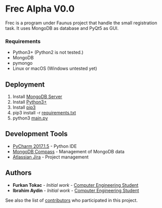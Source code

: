 # Frec Alpha V0.0

Frec is a program under Faunus project that handle the small registration task. It uses MongoDB as database and PyQt5 as GUI.


### Requirements
* Python3+ (Python2 is not tested.)
* MongoDB
* pymongo
* Linux or macOS (Windows untested yet)
<!--```
CODE
```-->

## Deployment

1) Install [MongoDB Server](https://www.mongodb.com/download-center)
2) Install [Python3+](https://www.python.org/downloads/)
3) Install [pip3](https://stackoverflow.com/questions/6587507/how-to-install-pip-with-python-3)
4) pip3 install -r [requirements.txt]()
5) python3 [main.py](https://github.com/furkantokac/Freg/blob/master/src/main.py)

## Development Tools

* [PyCharm 2017.1.5](https://www.jetbrains.com/pycharm/) - Python IDE
* [MongoDB Compass](https://www.mongodb.com/products/compass) - Management of MongoDB data
* [Atlassian Jira](https://www.atlassian.com/software/jira) - Project management

## Authors

* **Furkan Tokac** - *Initial work* - [Computer Engineering Student](http://furkantokac.com/)
* **Ibrahim Aydin** - *Initial work* - [Computer Engineering Student](https://github.com/Oldkid13)

See also the list of [contributors](https://github.com/furkantokac/StuBC-server/contributors) who participated in this project.